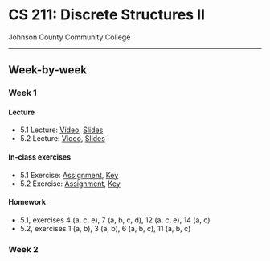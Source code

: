 # CS 211: Discrete Structures II

Johnson County Community College

----------------------------------------------------------------------------------

## Week-by-week

### Week 1

#### Lecture

* 5.1 Lecture: [Video](#), [Slides](Lectures/Lecture_5-1.pdf)
* 5.2 Lecture: [Video](#), [Slides](Lectures/Lecture_5-2.pdf)

#### In-class exercises

* 5.1 Exercise: [Assignment](Assignments/Exercise_5-1.pdf), [Key](#)
* 5.2 Exercise: [Assignment](Assignments/Exercise_5-2.pdf), [Key](#)

#### Homework

* 5.1, exercises 4 (a, c, e), 7 (a, b, c, d), 12 (a, c, e), 14 (a, c)
* 5.2, exercises 1 (a, b), 3 (a, b), 6 (a, b, c), 11 (a, b, c)

### Week 2
